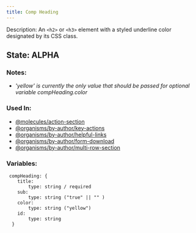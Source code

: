```yaml
---
title: Comp Heading
---
```

Description: An `<h2>` or `<h3>` element with a styled underline color designated by its CSS class.

## State: ALPHA

### Notes:
- _'yellow' is currently the only value that should be passed for optional variable compHeading.color_

### Used In:
- [@molecules/action-section](/?p=molecules-action-section)
- [@organisms/by-author/key-actions](/?p=organisms-key-actions)
- [@organisms/by-author/helpful-links](/?p=organisms-helpful-links)
- [@organisms/by-author/form-download](/?p=organisms-form-download)
- [@organisms/by-author/multi-row-section](/?p=organisms-multi-row-section)
### Variables:
~~~
 compHeading: {
    title:
        type: string / required
    sub:
        type: string ("true" || "" )
    color:
        type: string ("yellow")
    id:
        type: string
  }
~~~
